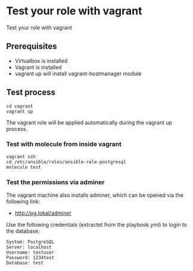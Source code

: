 # Test your role with vagrant

Test your role with vagrant

## Prerequisites

  * Virtualbox is installed
  * Vagrant is installed
  * vagrant up will install vagrant-hostmanager module

## Test process

```
cd vagrant
vagrant up
```

The vagrant role will be applied automatically during the vagrant up process.

### Test with molecule from inside vagrant

```
vagrant ssh
cd /etc/ansible/roles/ansible-role-postgresql
molecule test
```

### Test the permissions via adminer

The vagrant machine also installs adminer, which can be opened via the following link:

  * http://pg.lokal/adminer

Use the following credentials (extractet from the playbook.yml) to login to the database:

```
System: PostgreSQL
Server: localhost
Username: testuser
Password: 1234test
Database: test
```

